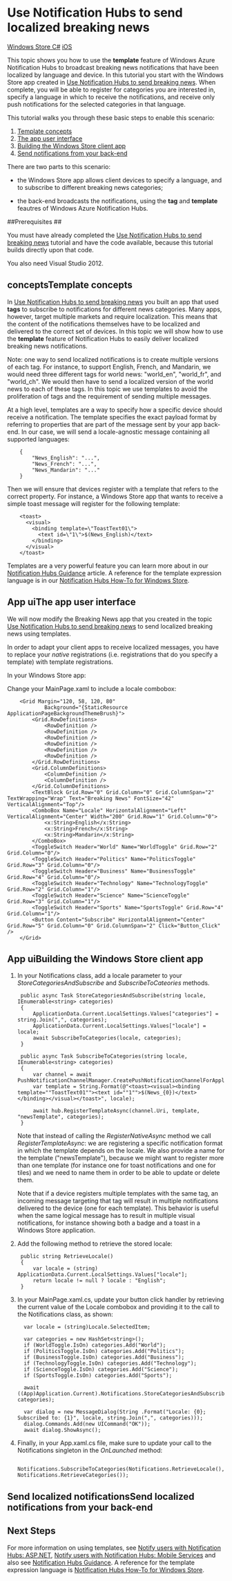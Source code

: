 <properties linkid="develop-notificationhubs-tutorials-send-localized-breaking-news-windowsdotnet" writer="ricksal" urlDisplayName="Localized Breaking News" pageTitle="Notification Hubs Localized Breaking News Tutorial" title="Notification Hubs Localized Breaking News Tutorial" metaKeywords="" description="Learn how to use Windows Azure Service Bus Notification Hubs to send localized breaking news notifications." metaCanonical="" disqusComments="1" umbracoNaviHide="1" />



# Use Notification Hubs to send localized breaking news

<div class="dev-center-tutorial-selector sublanding"> 
    	<a href="/en-us/manage/services/notification-hubs/breaking-news-localized-dotnet" title="Windows Store C#" class="current">Windows Store C#</a>
		<a href="/en-us/manage/services/notification-hubs/breaking-news-localized-ios" title="iOS">iOS</a>
</div>

This topic shows you how to use the **template** feature of Windows Azure Notification Hubs to broadcast breaking news notifications that have been localized by language and device. In this tutorial you start with the Windows Store app created in [Use Notification Hubs to send breaking news]. When complete, you will be able to register for categories you are interested in, specify a language in which to receive the notifications, and receive only push notifications for the selected categories in that language.

This tutorial walks you through these basic steps to enable this scenario:

1. [Template concepts] 
2. [The app user interface]
3. [Building the Windows Store client app]
4. [Send notifications from your back-end]


There are two parts to this scenario:

- the Windows Store app allows client devices to specify a language, and to subscribe to different breaking news categories; 

- the back-end broadcasts the notifications, using the **tag** and **template** feautres of Windows Azure Notification Hubs.



##Prerequisites ##

You must have already completed the [Use Notification Hubs to send breaking news] tutorial and have the code available, because this tutorial builds directly upon that code. 

You also need Visual Studio 2012.


<h2><a name="concepts"></a><span class="short-header">concepts</span>Template concepts</h2>

In [Use Notification Hubs to send breaking news] you built an app that used **tags** to subscribe to notifications for different news categories.
Many apps, however, target multiple markets and require localization. This means that the content of the notifications themselves have to be localized and delivered to the correct set of devices.
In this topic we will show how to use the **template** feature of Notification Hubs to easily deliver localized breaking news notifications.

Note: one way to send localized notifications is to create multiple versions of each tag. For instance, to support English, French, and Mandarin, we would need three different tags for world news: "world_en", "world_fr", and "world_ch". We would then have to send a localized version of the world news to each of these tags. In this topic we use templates to avoid the proliferation of tags and the requirement of sending multiple messages.

At a high level, templates are a way to specify how a specific device should receive a notification. The template specifies the exact payload format by referring to properties that are part of the message sent by your app back-end. In our case, we will send a locale-agnostic message containing all supported languages:

		{
			"News_English": "...",
			"News_French": "...",
			"News_Mandarin": "..."
		}

Then we will ensure that devices register with a template that refers to the correct property. For instance, a Windows Store app that wants to receive a simple toast message will register for the following template:

		<toast>
		  <visual>
		    <binding template=\"ToastText01\">
		      <text id=\"1\">$(News_English)</text>
		    </binding>
		  </visual>
		</toast>



Templates are a very powerful feature you can learn more about in our [Notification Hubs Guidance] article. A reference for the template expression language is in our [Notification Hubs How-To for Windows Store].


<h2><a name="ui"></a><span class="short-header">App ui</span>The app user interface</h2>

We will now modify the Breaking News app that you created in the topic [Use Notification Hubs to send breaking news] to send localized breaking news using templates.


In order to adapt your client apps to receive localized messages, you have to replace your *native* registrations (i.e. registrations that do you specify a template) with template registrations.


In your Windows Store app:

Change your MainPage.xaml to include a locale combobox:

		<Grid Margin="120, 58, 120, 80"  
				Background="{StaticResource ApplicationPageBackgroundThemeBrush}">
            <Grid.RowDefinitions>
                <RowDefinition />
                <RowDefinition />
                <RowDefinition />
                <RowDefinition />
                <RowDefinition />
                <RowDefinition />
            </Grid.RowDefinitions>
            <Grid.ColumnDefinitions>
                <ColumnDefinition />
                <ColumnDefinition />
            </Grid.ColumnDefinitions>
            <TextBlock Grid.Row="0" Grid.Column="0" Grid.ColumnSpan="2"  TextWrapping="Wrap" Text="Breaking News" FontSize="42" VerticalAlignment="Top"/>
            <ComboBox Name="Locale" HorizontalAlignment="Left" VerticalAlignment="Center" Width="200" Grid.Row="1" Grid.Column="0">
                <x:String>English</x:String>
                <x:String>French</x:String>
                <x:String>Mandarin</x:String>
            </ComboBox>
            <ToggleSwitch Header="World" Name="WorldToggle" Grid.Row="2" Grid.Column="0"/>
            <ToggleSwitch Header="Politics" Name="PoliticsToggle" Grid.Row="3" Grid.Column="0"/>
            <ToggleSwitch Header="Business" Name="BusinessToggle" Grid.Row="4" Grid.Column="0"/>
            <ToggleSwitch Header="Technology" Name="TechnologyToggle" Grid.Row="2" Grid.Column="1"/>
            <ToggleSwitch Header="Science" Name="ScienceToggle" Grid.Row="3" Grid.Column="1"/>
            <ToggleSwitch Header="Sports" Name="SportsToggle" Grid.Row="4" Grid.Column="1"/>
            <Button Content="Subscribe" HorizontalAlignment="Center" Grid.Row="5" Grid.Column="0" Grid.ColumnSpan="2" Click="Button_Click" />
        </Grid>

<h2><a name="building-client"></a><span class="building app">App ui</span>Building the Windows Store client app</h2>

1. In your Notifications class, add a locale parameter to your  *StoreCategoriesAndSubscribe* and *SubscribeToCateories* methods.

		public async Task StoreCategoriesAndSubscribe(string locale, IEnumerable<string> categories)
        {
            ApplicationData.Current.LocalSettings.Values["categories"] = string.Join(",", categories);
            ApplicationData.Current.LocalSettings.Values["locale"] = locale;
            await SubscribeToCategories(locale, categories);
        }

        public async Task SubscribeToCategories(string locale, IEnumerable<string> categories)
        {
            var channel = await PushNotificationChannelManager.CreatePushNotificationChannelForApplicationAsync();
            var template = String.Format(@"<toast><visual><binding template=""ToastText01""><text id=""1"">$(News_{0})</text></binding></visual></toast>", locale);

            await hub.RegisterTemplateAsync(channel.Uri, template, "newsTemplate", categories);
        }

	Note that instead of calling the *RegisterNativeAsync* method we call *RegisterTemplateAsync*: we are registering a specific notification format in which the template depends on the locale. We also provide a name for the template ("newsTemplate"), because we might want to register more than one template (for instance one for toast notifications and one for tiles) and we need to name them in order to be able to update or delete them.

	Note that if a device registers multiple templates with the same tag, an incoming message targeting that tag will result in multiple notifications delivered to the device (one for each template). This behavior is useful when the same logical message has to result in multiple visual notifications, for instance showing both a badge and a toast in a Windows Store application.

2. Add the following method to retrieve the stored locale:

		public string RetrieveLocale()
        {
            var locale = (string) ApplicationData.Current.LocalSettings.Values["locale"];
            return locale != null ? locale : "English";
        }

3. In your MainPage.xaml.cs, update your button click handler by retrieving the current value of the Locale combobox and providing it to the call to the Notifications class, as shown:

		 var locale = (string)Locale.SelectedItem;
            
         var categories = new HashSet<string>();
         if (WorldToggle.IsOn) categories.Add("World");
         if (PoliticsToggle.IsOn) categories.Add("Politics");
         if (BusinessToggle.IsOn) categories.Add("Business");
         if (TechnologyToggle.IsOn) categories.Add("Technology");
         if (ScienceToggle.IsOn) categories.Add("Science");
         if (SportsToggle.IsOn) categories.Add("Sports");

         await ((App)Application.Current).Notifications.StoreCategoriesAndSubscribe(locale, categories);

         var dialog = new MessageDialog(String .Format("Locale: {0}; Subscribed to: {1}", locale, string.Join(",", categories)));
         dialog.Commands.Add(new UICommand("OK"));
         await dialog.ShowAsync();

4. Finally, in your App.xaml.cs file, make sure to update your call to the 
Notifications singleton in the *OnLaunched* method:

		Notifications.SubscribeToCategories(Notifications.RetrieveLocale(), Notifications.RetrieveCategories());


<h2><a name="send"></a><span class="short-header">Send localized notifications</span>Send localized notifications from your back-end</h2>

<div chunk="../chunks/notification-hubs-localized-back-end.md" />





## Next Steps

For more information on using templates, see [Notify users with Notification Hubs: ASP.NET], [Notify users with Notification Hubs: Mobile Services] and also see [Notification Hubs Guidance]. A reference for the template expression language is [Notification Hubs How-To for Windows Store].

<!-- Anchors. -->
[Template concepts]: #concepts
[The app user interface]: #ui
[Building the Windows Store client app]: #building-client
[Send notifications from your back-end]: #send
[Next Steps]:#next-steps

<!-- Images. -->
[0]: mobile-services-submit-win8-app.png
[1]: ../media/notification-hub-breakingnews-win1.png
[2]: notification-hub-create-win8-app.png
[3]: notification-hub-associate-win8-app.png
[4]: mobile-services-select-app-name.png
[5]: mobile-services-win8-edit-app.png
[6]: mobile-services-win8-app-push-auth.png
[7]: notification-hub-create-from-portal.png
[8]: notification-hub-create-from-portal2.png
[9]: notification-hub-select-from-portal.png
[10]: notification-hub-select-from-portal2.png
[11]: notification-hub-configure-wns.png
[12]: notification-hub-connection-strings.png
[13]: ../media/notification-hub-create-console-app.png
[14]: ../media/notification-hub-windows-toast.png
[15]: ../media/notification-hub-scheduler1.png
[16]: ../media/notification-hub-scheduler2.png
[17]: mobile-services-win8-edit2-app.png
[18]: notification-hub-win8-app-toast.png
[19]: notification-hub-windows-reg.png

<!-- URLs. -->
[Get started with Notification Hubs]: mobile-services-get-started-with-notification-hub-dotnet.md
[Mobile Service]: ../../../DevCenter/Mobile/Tutorials/mobile-services-get-started.md
[Notify users with Notification Hubs: ASP.NET]: tutorial-notify-users-aspnet.md
[Notify users with Notification Hubs: Mobile Services]: tutorial-notify-users-mobileservices.md
[Use Notification Hubs to send breaking news]: breaking-news-dotnet.md 

[Submit an app page]: http://go.microsoft.com/fwlink/p/?LinkID=266582
[My Applications]: http://go.microsoft.com/fwlink/p/?LinkId=262039
[Live SDK for Windows]: http://go.microsoft.com/fwlink/p/?LinkId=262253
[Get started with Mobile Services]: /en-us/develop/mobile/tutorials/get-started/#create-new-service
[Get started with data]: ../tutorials/mobile-services-get-started-with-data-dotnet.md
[Get started with authentication]: ../tutorials/mobile-services-get-started-with-users-dotnet.md
[Get started with push notifications]: ../tutorials/mobile-services-get-started-with-push-dotnet.md
[Push notifications to app users]: ../tutorials/mobile-services-push-notifications-to-app-users-dotnet.md
[Authorize users with scripts]: ../tutorials/mobile-services-authorize-users-dotnet.md
[JavaScript and HTML]: ../tutorials/mobile-services-get-started-with-push-js.md
[WindowsAzure.com]: http://www.windowsazure.com/
[Windows Azure Management Portal]: https://manage.windowsazure.com/
[Windows Developer Preview registration steps for Mobile Services]: ../HowTo/mobile-services-windows-developer-preview-registration.md
[wns object]: http://go.microsoft.com/fwlink/p/?LinkId=260591
[Notification Hubs Guidance]: http://msdn.microsoft.com/en-us/library/jj927170.aspx
[Notification Hubs How-To for iOS]: http://msdn.microsoft.com/en-us/library/jj927168.aspx
[Notification Hubs How-To for Windows Store]: http://msdn.microsoft.com/en-us/library/jj927172.aspx
